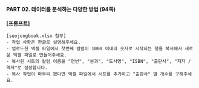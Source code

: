 #### PART 02. 데이터를 분석하는 다양한 방법 (94쪽)

**[프롬프트]**

```
[seojongbook.xlsx 첨부]
- 작업 사항은 한글로 설명해주세요. 
- 업로드한 엑셀 파일에서 첫번째 칼럼이 1000 이내의 숫자로 시작되는 행을 복사해서 새로운 엑셀 파일로 만들어주세요.
- 복사된 시트의 칼럼 이름을 "연번", "분과", "도서명", "ISBN", "출판사", "저자 / 역자"로 설정합니다.
- 복사 작업이 마무리 됐다면 엑셀 파일에서 시트를 추가하고 "출판사" 별 개수를 구해주세요. 
```
